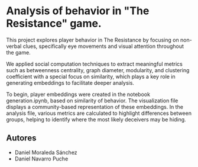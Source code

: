 # Analysis of behavior in "The Resistance" game.

This project explores player behavior in The Resistance by focusing on non-verbal
clues, specifically eye movements and visual attention throughout the game.

We applied social computation techniques to extract meaningful metrics such as 
betweenness centrality, graph diameter, modularity, and clustering coefficient 
with a special focus on similarity, which plays a key role in generating embeddings 
to facilitate deeper analysis.

To begin, player embeddings were created in the notebook generation.ipynb, based on 
similarity of behavior. 
The visualization file displays a community-based representation of these embeddings. 
In the analysis file, various metrics are calculated to highlight differences between groups, 
helping to identify where the most likely deceivers may be hiding.

## Autores
- Daniel Moraleda Sánchez  
- Daniel Navarro Puche